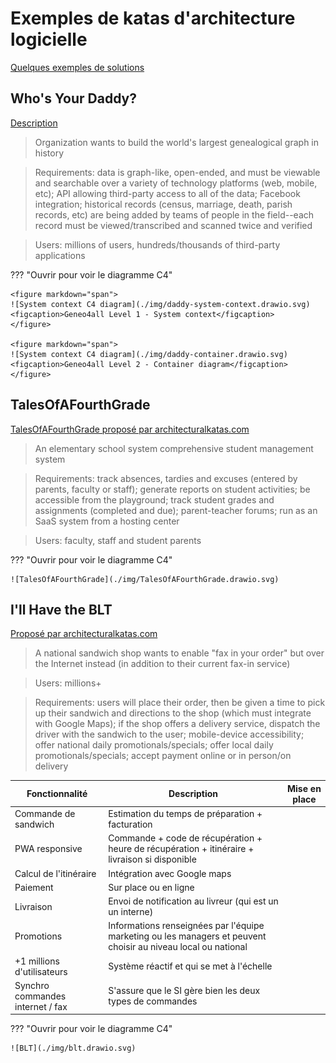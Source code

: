 # Exemples de katas d'architecture logicielle

[Quelques exemples de solutions](https://www.pasqualelangella.com/architectural-katas-solutions/index.php/Main_Page)

## Who's Your Daddy?

[Description](https://www.architecturalkatas.com/kata.html?kata=WhosYourDaddy.json)

> Organization wants to build the world's largest genealogical graph in history

> Requirements: data is graph-like, open-ended, and must be viewable and searchable over a variety of technology platforms (web, mobile, etc); API allowing third-party access to all of the data; Facebook integration; historical records (census, marriage, death, parish records, etc) are being added by teams of people in the field--each record must be viewed/transcribed and scanned twice and verified

> Users: millions of users, hundreds/thousands of third-party applications

??? "Ouvrir pour voir le diagramme C4"

    <figure markdown="span">
    ![System context C4 diagram](./img/daddy-system-context.drawio.svg)
    <figcaption>Geneo4all Level 1 - System context</figcaption>
    </figure>

    <figure markdown="span">
    ![System context C4 diagram](./img/daddy-container.drawio.svg)
    <figcaption>Geneo4all Level 2 - Container diagram</figcaption>
    </figure>

## TalesOfAFourthGrade

[TalesOfAFourthGrade proposé par architecturalkatas.com](https://www.architecturalkatas.com/kata.html?kata=TalesOfAFourthGrade.json)

> An elementary school system comprehensive student management system

> Requirements: track absences, tardies and excuses (entered by parents, faculty or staff); generate reports on student activities; be accessible from the playground; track student grades and assignments (completed and due); parent-teacher forums; run as an SaaS system from a hosting center

> Users: faculty, staff and student parents

??? "Ouvrir pour voir le diagramme C4"

    ![TalesOfAFourthGrade](./img/TalesOfAFourthGrade.drawio.svg)

## I'll Have the BLT

[Proposé par architecturalkatas.com](https://www.architecturalkatas.com/kata.html?kata=BLT.json)

> A national sandwich shop wants to enable "fax in your order" but over the Internet instead (in addition to their current fax-in service)

> Users: millions+

> Requirements: users will place their order, then be given a time to pick up their sandwich and directions to the shop (which must integrate with Google Maps); if the shop offers a delivery service, dispatch the driver with the sandwich to the user; mobile-device accessibility; offer national daily promotionals/specials; offer local daily promotionals/specials; accept payment online or in person/on delivery

| **Fonctionnalité**               | **Description**                                                                                                | **Mise en place** |
| -------------------------------- | -------------------------------------------------------------------------------------------------------------- | ----------------- |
| Commande de sandwich             | Estimation du temps de préparation + facturation                                                               |                   |
| PWA responsive                   | Commande + code de récupération + heure de récupération + itinéraire + livraison si disponible                 |                   |
| Calcul de l'itinéraire           | Intégration avec Google maps                                                                                   |                   |
| Paiement                         | Sur place ou en ligne                                                                                          |                   |
| Livraison                        | Envoi de notification au livreur (qui est un un interne)                                                       |                   |
| Promotions                       | Informations renseignées par l'équipe marketing ou les managers et peuvent choisir au niveau local ou national |                   |
| +1 millions d'utilisateurs       | Système réactif et qui se met à l'échelle                                                                      |                   |
| Synchro commandes internet / fax | S'assure que le SI gère bien les deux types de commandes                                                       |                   |

??? "Ouvrir pour voir le diagramme C4"

    ![BLT](./img/blt.drawio.svg)
